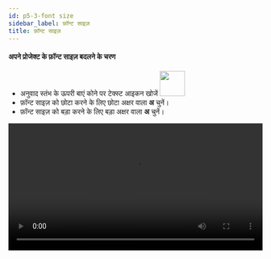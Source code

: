 ```yaml
---
id: p5-3-font size
sidebar_label: फ़ॉन्ट साइज़
title: फ़ॉन्ट साइज़
---
```

#### अपने प्रोजेक्ट के फ़ॉन्ट साइज़ बदलने के चरण

- अनुवाद स्तंभ के ऊपरी बाएं कोने पर टेक्स्ट आइकन खोजें
  <img src="/0.5.3/fontsize-hi.png" width="50px" alt=""/>
- फ़ॉन्ट साइज़ को छोटा करने के लिए छोटा अक्षर वाला **अ** चुनें।
- फ़ॉन्ट साइज़ को बड़ा करने के लिए बड़ा अक्षर वाला **अ** चुनें।

<video controls src="/0.5.3/en_fontsize.mov" width="100%" type="video/mov"></video>
